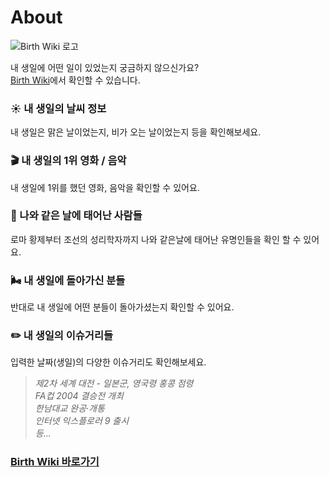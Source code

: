 # About
![Birth Wiki 로고](https://user-images.githubusercontent.com/8604840/116270940-85793180-a7ba-11eb-8339-3cf603b82e99.png)

내 생일에 어떤 일이 있었는지 궁금하지 않으신가요?  
[Birth Wiki](https://birthwiki.space)에서 확인할 수 있습니다. 

### ☀️ 내 생일의 날씨 정보
내 생일은 맑은 날이었는지, 비가 오는 날이었는지 등을 확인해보세요. 

### 🎬️ 내 생일의 1위 영화 / 음악
내 생일에 1위를 했던 영화, 음악을 확인할 수 있어요.

### 🎂 나와 같은 날에 태어난 사람들
로마 황제부터 조선의 성리학자까지 나와 같은날에 태어난 유명인들을 확인 할 수 있어요.

### 🌬️ 내 생일에 돌아가신 분들
반대로 내 생일에 어떤 분들이 돌아가셨는지 확인할 수 있어요.

### ✏️ 내 생일의 이슈거리들
입력한 날짜(생일)의 다양한 이슈거리도 확인해보세요.  

> _제2차 세계 대전 - 일본군, 영국령 홍콩 점령_  
> _FA컵 2004 결승전 개최_   
> _한남대교 완공·개통_  
> _인터넷 익스플로러 9 출시_  
> _등..._

### [Birth Wiki 바로가기](https://birthwiki.space)
